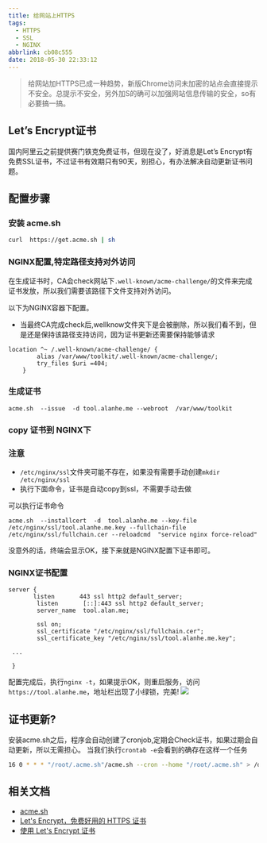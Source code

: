 ```yaml
---
title: 给网站上HTTPS
tags:
  - HTTPS
  - SSL
  - NGINX
abbrlink: cb08c555
date: 2018-05-30 22:33:12
---
```

> 给网站加HTTPS已成一种趋势，新版Chrome访问未加密的站点会直接提示不安全。总提示不安全，另外加S的确可以加强网站信息传输的安全，so有必要搞一搞。

## Let’s Encrypt证书
国内阿里云之前提供赛门铁克免费证书，但现在没了，好消息是Let’s Encrypt有免费SSL证书，不过证书有效期只有90天，别担心，有办法解决自动更新证书问题。

## 配置步骤

### 安装 acme.sh
```bash
curl  https://get.acme.sh | sh

```
### NGINX配置,特定路径支持对外访问
在生成证书时，CA会check网站下`.well-known/acme-challenge/`的文件来完成证书发放，所以我们需要该路径下文件支持对外访问。

以下为NGINX容器下配置。
- 当最终CA完成check后,wellknow文件夹下是会被删除，所以我们看不到，但是还是保持该路径支持访问，因为证书更新还需要保持能够请求

```
location ^~ /.well-known/acme-challenge/ {
        alias /var/www/toolkit/.well-known/acme-challenge/;
        try_files $uri =404;
    }
```

### 生成证书

```
acme.sh  --issue  -d tool.alanhe.me --webroot  /var/www/toolkit

```

### copy 证书到 NGINX下

### 注意
- `/etc/nginx/ssl`文件夹可能不存在，如果没有需要手动创建`mkdir /etc/nginx/ssl`
- 执行下面命令，证书是自动copy到ssl，不需要手动去做

可以执行证书命令

```
acme.sh  --installcert  -d  tool.alanhe.me --key-file   /etc/nginx/ssl/tool.alanhe.me.key --fullchain-file /etc/nginx/ssl/fullchain.cer --reloadcmd  "service nginx force-reload"
```
没意外的话，终端会显示OK，接下来就是NGINX配置下证书即可。

### NGINX证书配置

```
server {
       listen       443 ssl http2 default_server;
        listen       [::]:443 ssl http2 default_server;
        server_name  tool.alan.me;

        ssl on;
        ssl_certificate "/etc/nginx/ssl/fullchain.cer";
        ssl_certificate_key "/etc/nginx/ssl/tool.alanhe.me.key";
        
 ...
 
 }       

```
配置完成后，执行`nginx -t`，如果提示OK，则重启服务，访问`https://tool.alanhe.me`，地址栏出现了小绿锁，完美!
![](//static.1991421.cn/blog/2018-05-31-030134.png)

## 证书更新?
安装acme.sh之后，程序会自动创建了cronjob,定期会Check证书，如果过期会自动更新，所以无需担心。
当我们执行`crontab -e`会看到的确存在这样一个任务
```bash
16 0 * * * "/root/.acme.sh"/acme.sh --cron --home "/root/.acme.sh" > /dev/null
```

## 相关文档
+ [acme.sh](https://github.com/Neilpang/acme.sh/wiki/%E8%AF%B4%E6%98%8E)
+ [Let's Encrypt，免费好用的 HTTPS 证书](https://imququ.com/post/letsencrypt-certificate.html)
+ [使用 Let's Encrypt 证书](https://czjake.com/blog/article/https-certificate-letsencrypt)
